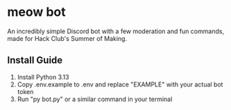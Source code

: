 # meow bot

An incredibly simple Discord bot with a few moderation and fun commands, made for Hack Club's Summer of Making.

## Install Guide
1. Install Python 3.13
2. Copy .env.example to .env and replace "EXAMPLE" with your actual bot token
3. Run "py bot.py" or a similar command in your terminal